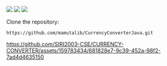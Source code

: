 ![](https://img.shields.io/github/license/mamutalib/CurrencyConverterJava?style=plastic) ![](https://img.shields.io/github/checks-status/mamutalib/CurrencyConverterJava/main?style=plastic) ![](https://img.shields.io/github/repo-size/mamutalib/CurrencyConverterJava?style=plastic)


Clone the repository: 
```
https://github.com/mamutalib/CurrencyConverterJava.git
```

https://github.com/SIRI2003-CSE/CURRENCY-CONVERTER/assets/159783434/681828e7-9c39-452a-98f2-7ad4d4635150
